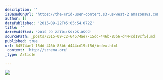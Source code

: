 ```yaml
---
description: ''
isBasedOnUrl: 'https://the-grid-user-content.s3-us-west-2.amazonaws.com/f9df41b4-6455-4d0d-8eca-ea46f979c3c4.jpg'
author: []
datePublished: '2015-09-22T05:05:54.072Z'
title: ''
dateModified: '2015-09-22T04:59:25.859Z'
sourcePath: _posts/2015-09-22-64574ae7-15dd-446b-83b6-d444cd19cf5d.md
published: true
url: 64574ae7-15dd-446b-83b6-d444cd19cf5d/index.html
_context: 'http://schema.org'
_type: Article

---
```

![](https://the-grid-user-content.s3-us-west-2.amazonaws.com/f9df41b4-6455-4d0d-8eca-ea46f979c3c4.jpg)